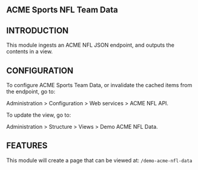 ACME Sports NFL Team Data
-----------------

INTRODUCTION
------------

This module ingests an ACME NFL JSON endpoint, and outputs the contents in a view.

CONFIGURATION
-------------

To configure ACME Sports Team Data, or invalidate the cached items from the endpoint, go to:

Administration > Configuration > Web services > ACME NFL API.

To update the view, go to:

Administration >  Structure > Views > Demo ACME NFL Data.

FEATURES
--------

This module will create a page that can be viewed at:
`/demo-acme-nfl-data`
